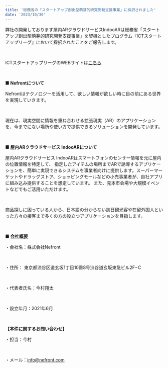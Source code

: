 ```yaml
---
title: '総務省の「スタートアップ創出型萌芽的研究開発支援事業」に採択されました'
date: '2023/10/30'
---
```


弊社の開発しております屋内ARクラウドサービスIndooARは総務省「スタートアップ創出型萌芽的研究開発支援事業」を契機としたプログラム『ICTスタートアップリーグ』において採択されたことをご報告します。

<br />

ICTスタートアップリーグのWEBサイトは[こちら](https://ict.startupleague.go.jp/)

<br />

<strong>■ Nefrontについて</strong>

Nefrontはテクノロジーを活用して、欲しい情報が欲しい時に目の前にある世界を実現していきます。

<br />

現在は、現実空間に情報を重ね合わせる拡張現実（AR）のアプリケーションを、今までにない場所や使い方で提供できるソリューションを開発しています。

<br />

<strong>■ 屋内ARクラウドサービス IndooARについて</strong>

屋内ARクラウドサービス IndooARはスマートフォンのセンサー情報を元に屋内の位置情報を特定して、 指定したアイテムの場所までARで誘導するアプリケーションを、簡単に実現できるシステムを事業者向けに提供します。スーパーマーケットやドラッグストア、ショッピングモールなどの小売事業者が、自社アプリに組み込み提供することを想定しています。 また、見本市会場や大規模イベントなどでもご活用いただけます。

<br />

商品探しに困っている人から、日本語の分からない訪日観光客や在留外国人といった方々の接客まで多くの方の役立つアプリケーションを目指します。

<br />

<strong>■ 会社概要</strong>

・会社名：株式会社Nefront

<br />

・住所： 東京都渋谷区道玄坂1丁目10番8号渋谷道玄坂東急ビル2F−C

<br />

・代表者氏名：今村翔太

<br />

・設立年月：2021年6月

<br />

<strong>【本件に関するお問い合わせ】</strong>

・担当：今村

<br />

・メール：info@nefront.com

